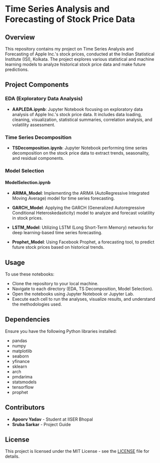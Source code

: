 # Time Series Analysis and Forecasting of Stock Price Data

## Overview

This repository contains my project on Time Series Analysis and Forecasting of Apple Inc.'s stock prices, conducted at the Indian Statistical Institute (ISI), Kolkata. The project explores various statistical and machine learning models to analyze historical stock price data and make future predictions.

## Project Components

### EDA (Exploratory Data Analysis)

- **AAPLEDA.ipynb**: Jupyter Notebook focusing on exploratory data analysis of Apple Inc.'s stock price data. It includes data loading, cleaning, visualization, statistical summaries, correlation analysis, and volatility assessment.

### Time Series Decomposition

- **TSDecomposition.ipynb**: Jupyter Notebook performing time series decomposition on the stock price data to extract trends, seasonality, and residual components.

### Model Selection
#### ModelSelection.ipynb

- **ARIMA_Model**: Implementing the ARIMA (AutoRegressive Integrated Moving Average) model for time series forecasting.
  
- **GARCH_Model**: Applying the GARCH (Generalized Autoregressive Conditional Heteroskedasticity) model to analyze and forecast volatility in stock prices.
  
- **LSTM_Model**: Utilizing LSTM (Long Short-Term Memory) networks for deep learning-based time series forecasting.
  
- **Prophet_Model**: Using Facebook Prophet, a forecasting tool, to predict future stock prices based on historical trends.

## Usage

To use these notebooks:
- Clone the repository to your local machine.
- Navigate to each directory (EDA, TS Decomposition, Model Selection).
- Open the notebooks using Jupyter Notebook or Jupyter Lab.
- Execute each cell to run the analyses, visualize results, and understand the methodologies used.

## Dependencies

Ensure you have the following Python libraries installed:
- pandas
- numpy
- matplotlib
- seaborn
- yfinance
- sklearn
- arch
- pmdarima
- statsmodels
- tensorflow
- prophet

## Contributors

- **Apoorv Yadav** - Student at IISER Bhopal
- **Sruba Sarkar** - Project Guide

## License

This project is licensed under the MIT License - see the [LICENSE](https://github.com/apooyadv/Time-Series-Analysis-and-Forecasting-of-Stock-Price-Data/blob/main/LICENSE) file for details.
